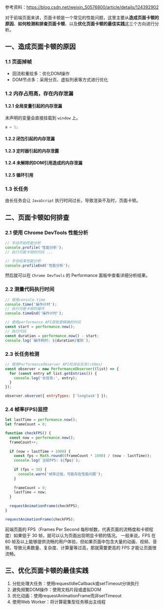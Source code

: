 参考资料：https://blog.csdn.net/weixin_50576800/article/details/124392902

对于前端页面来讲，页面卡顿是一个常见的性能问题，这里主要从**造成页面卡顿的原因**、**如何检测和排查页面卡顿**、以及**优化页面卡顿的最佳实践**这三个方向进行分析。

## 一、造成页面卡顿的原因

### 1.1 页面掉帧
- 回流和重绘多：优化DOM操作
- DOM节点多：采用分页、虚拟列表等方式进行优化

### 1.2 内存占用高，存在内存泄漏
#### 1.2.1 全局变量引起的内存泄漏

未声明的变量会直接挂载到 `window` 上。

```js
a = 1;
```

#### 1.2.2 闭包引起的内存泄漏
#### 1.2.3 定时器引起的内存泄露
#### 1.2.4 未解除的DOM引用造成的内存泄漏
#### 1.2.5 循环引用

### 1.3 长任务

由长任务会让 `JavaScript` 执行时间过长，导致渲染不及时，页面卡顿。

## 二、页面卡顿如何排查

### 2.1 使用 Chrome DevTools 性能分析
```js
// 手动开始性能分析
console.profile('性能分析');
// 执行可能卡顿的代码 ...

// 手动结束性能分析
console.profileEnd('性能分析');
```
然后就可以在 `Chrome DevTools` 的 Performance 面板中查看详细分析结果。

### 2.2 测量代码执行时间
```js
// 使用console.time
console.time('操作计时');
// 执行可能卡顿的操作
console.timeEnd('操作计时');

// 使用performance API获取更精确的时间
const start = performance.now();
// 执行代码
const duration = performance.now() - start;
console.log(`操作耗时: ${duration}毫秒`);
```

### 2.3 长任务检测
```js
// 使用PerformanceObserver API检测长任务(>50ms)
const observer = new PerformanceObserver((list) => {
  for (const entry of list.getEntries()) {
    console.log('长任务:', entry);
  }
});

observer.observe({ entryTypes: ['longtask'] });
```

### 2.4 帧率(FPS)监控
```js
let lastTime = performance.now();
let frameCount = 0;

function checkFPS() {
  const now = performance.now();
  frameCount++;
  
  if (now > lastTime + 1000) {
    const fps = Math.round((frameCount * 1000) / (now - lastTime));
    console.log(`当前FPS: ${fps}`);
    
    if (fps < 30) {
      console.warn('帧率过低，可能存在性能问题');
    }
    
    frameCount = 0;
    lastTime = now;
  }
  
  requestAnimationFrame(checkFPS);
}

requestAnimationFrame(checkFPS);
```

前端页面的 FPS（Frames Per Second 每秒帧数，代表页面的流畅度和卡顿程度）如果低于 30 帧，就可以认为页面出现明显卡顿的情况。 一般来说，FPS 在 60 帧及以上能够提供流畅的用户体验，但如果页面中包含大量的动画、视频、音频，导致元素数量、复杂度、计算量等过高，那就需要更高的 FPS 才能让页面很流畅。


## 三、优化页面卡顿的最佳实践
1. 分批处理大任务：使用requestIdleCallback或setTimeout分块执行
2. 避免频繁DOM操作：使用文档片段或虚拟DOM
3. 优化动画：使用requestAnimationFrame而非setTimeout
4. 使用Web Worker：将计算密集型任务移出主线程